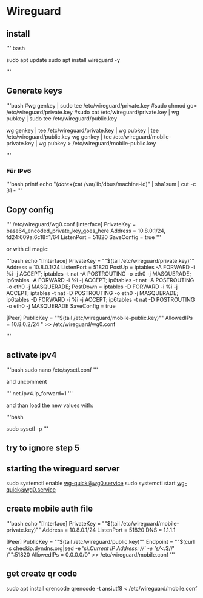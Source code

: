 # Wireguard 

## install 

''' bash 

sudo apt update
sudo apt install wireguard -y

'''

## Generate keys 

'''bash 
#wg genkey | sudo tee /etc/wireguard/private.key
#sudo chmod go= /etc/wireguard/private.key
#sudo cat /etc/wireguard/private.key | wg pubkey | sudo tee /etc/wireguard/public.key

wg genkey | tee /etc/wireguard/private.key | wg pubkey | tee /etc/wireguard/public.key
wg genkey | tee /etc/wireguard/mobile-private.key | wg pubkey > /etc/wireguard/mobile-public.key

'''

### Für IPv6 
'''bash
printf echo "$(date +%s%N)""$(cat /var/lib/dbus/machine-id)" | sha1sum | cut -c 31 - 
'''

## Copy config 

'''
/etc/wireguard/wg0.conf
[Interface]
PrivateKey = base64_encoded_private_key_goes_here
Address = 10.8.0.1/24, fd24:609a:6c18::1/64
ListenPort = 51820
SaveConfig = true
'''

or with cli magic: 

'''bash 
echo "[Interface]
PrivateKey = ""$(tail /etc/wireguard/private.key)""
Address = 10.8.0.1/24
ListenPort = 51820
PostUp = iptables -A FORWARD -i %i -j ACCEPT; iptables -t nat -A POSTROUTING -o eth0 -j MASQUERADE; ip6tables -A FORWARD -i %i -j ACCEPT; ip6tables -t nat -A POSTROUTING -o eth0 -j MASQUERADE;
PostDown = iptables -D FORWARD -i %i -j ACCEPT; iptables -t nat -D POSTROUTING -o eth0 -j MASQUERADE; ip6tables -D FORWARD -i %i -j ACCEPT; ip6tables -t nat -D POSTROUTING -o eth0 -j MASQUERADE
SaveConfig = true


[Peer]
PublicKey = ""$(tail /etc/wireguard/mobile-public.key)""
AllowedIPs = 10.8.0.2/24
" >> /etc/wireguard/wg0.conf


'''

## activate ipv4 

'''bash
sudo nano /etc/sysctl.conf
'''

and uncomment 

'''
net.ipv4.ip_forward=1
'''

and than load the new values with: 

'''bash 

sudo sysctl -p
'''

## try to ignore step 5 

## starting the wireguard server 

sudo systemctl enable wg-quick@wg0.service
sudo systemctl start wg-quick@wg0.service


## create mobile auth file 

'''bash
echo "[Interface]
PrivateKey = ""$(tail /etc/wireguard/mobile-private.key)""
Address = 10.8.0.1/24
ListenPort = 51820
DNS = 1.1.1.1

[Peer]
PublicKey = ""$(tail /etc/wireguard/public.key)""
Endpoint = ""$(curl -s checkip.dyndns.org|sed -e 's/.*Current IP Address: //' -e 's/<.*$//'
)"":51820
AllowedIPs = 0.0.0.0/0" >> /etc/wireguard/mobile.conf
'''

## get create qr code 
sudo apt install qrencode
qrencode -t ansiutf8 < /etc/wireguard/mobile.conf

